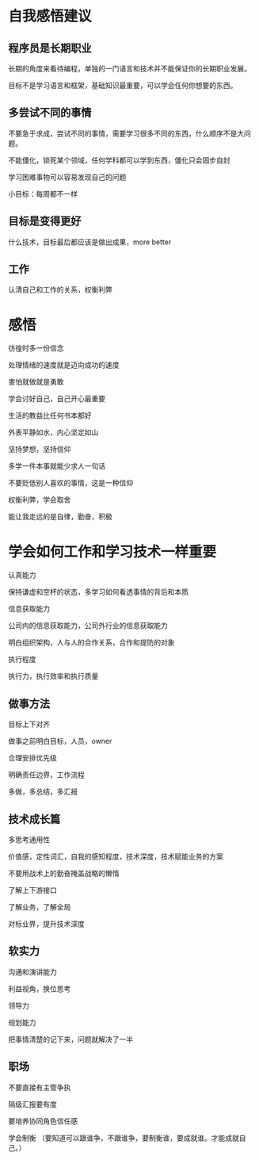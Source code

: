 # 自我感悟建议

## 程序员是长期职业

长期的角度来看待编程，单独的一门语言和技术并不能保证你的长期职业发展。

目标不是学习语言和框架，基础知识最重要，可以学会任何你想要的东西。

## 多尝试不同的事情

不要急于求成，尝试不同的事情，需要学习很多不同的东西，什么顺序不是大问题。

不能僵化，锁死某个领域，任何学科都可以学到东西，僵化只会固步自封

学习困难事物可以容易发现自己的问题

小目标：每周都不一样

## 目标是变得更好

什么技术，目标最后都应该是做出成果，more better



## 工作

认清自己和工作的关系，权衡利弊

# 感悟

彷徨时多一份信念

处理情绪的速度就是迈向成功的速度

害怕就做就是勇敢

学会讨好自己，自己开心最重要

生活的教益比任何书本都好

外表平静如水，内心坚定如山

坚持梦想，坚持信仰

多学一件本事就能少求人一句话

不要贬低别人喜欢的事情，这是一种信仰

权衡利弊，学会取舍

能让我走远的是自律，勤奋，积极





# 学会如何工作和学习技术一样重要

认真能力

保持谦虚和空杯的状态，多学习如何看透事情的背后和本质



信息获取能力

公司内的信息获取能力，公司外行业的信息获取能力

明白组织架构，人与人的合作关系，合作和提防的对象



执行程度

执行力，执行效率和执行质量



## 做事方法

目标上下对齐

做事之前明白目标，人员，owner

合理安排优先级

明确责任边界，工作流程

多做，多总结，多汇报



## 技术成长篇



多思考通用性

价值感，定性词汇，自我的感知程度，技术深度，技术赋能业务的方案

不要用战术上的勤奋掩盖战略的懒惰

了解上下游接口

了解业务，了解全局

对标业界，提升技术深度



## 软实力

沟通和演讲能力

利益视角，换位思考

领导力

规划能力

把事情清楚的记下来，问题就解决了一半



## 职场

不要直接有主管争执

隔级汇报要有度

要培养协同角色信任感

学会制衡 （要知道可以跟谁争，不跟谁争，要制衡谁，要成就谁。才能成就自己。）



